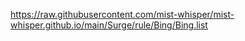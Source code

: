 https://raw.githubusercontent.com/mist-whisper/mist-whisper.github.io/main/Surge/rule/Bing/Bing.list
